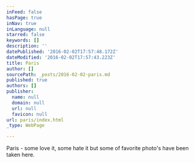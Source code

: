 ```yaml
---
inFeed: false
hasPage: true
inNav: true
inLanguage: null
starred: false
keywords: []
description: ''
datePublished: '2016-02-02T17:57:48.172Z'
dateModified: '2016-02-02T17:57:43.223Z'
title: Paris
author: []
sourcePath: _posts/2016-02-02-paris.md
published: true
authors: []
publisher:
  name: null
  domain: null
  url: null
  favicon: null
url: paris/index.html
_type: WebPage

---
```

Paris - some love it, some hate it but some of favorite photo's have been taken here.